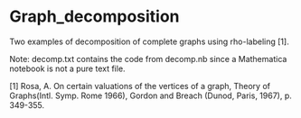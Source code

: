 # Graph_decomposition
Two examples of decomposition of complete graphs using rho-labeling [1].

Note: decomp.txt contains the code from decomp.nb since a Mathematica notebook is not a pure text file.


[1] Rosa, A. On certain valuations of the vertices of a graph, Theory of Graphs(Intl. Symp. Rome 1966), Gordon and Breach (Dunod, Paris, 1967), p. 349-355.
